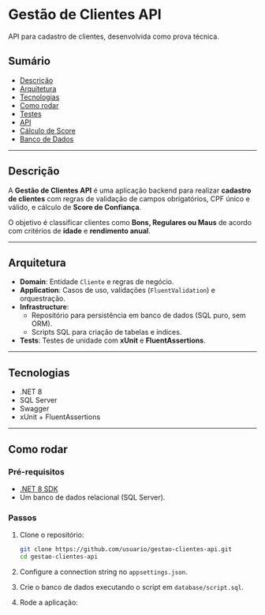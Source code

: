 # Gestão de Clientes API  
API para cadastro de clientes, desenvolvida como prova técnica.  

## Sumário  
- [Descrição](#descrição)  
- [Arquitetura](#arquitetura)  
- [Tecnologias](#tecnologias)  
- [Como rodar](#como-rodar)  
- [Testes](#testes)  
- [API](#api)  
- [Cálculo de Score](#cálculo-de-score)  
- [Banco de Dados](#banco-de-dados)  

---

## Descrição  
A **Gestão de Clientes API** é uma aplicação backend para realizar **cadastro de clientes** com regras de validação de campos obrigatórios, CPF único e válido, e cálculo de **Score de Confiança**.  

O objetivo é classificar clientes como **Bons, Regulares ou Maus** de acordo com critérios de **idade** e **rendimento anual**.  

---

## Arquitetura  
- **Domain**: Entidade `Cliente` e regras de negócio.  
- **Application**: Casos de uso, validações (`FluentValidation`) e orquestração.  
- **Infrastructure**:  
  - Repositório para persistência em banco de dados (SQL puro, sem ORM).  
  - Scripts SQL para criação de tabelas e índices.  
- **Tests**: Testes de unidade com **xUnit** e **FluentAssertions**.  

---

## Tecnologias  
- .NET 8  
- SQL Server  
- Swagger  
- xUnit + FluentAssertions  

---

## Como rodar  

### Pré-requisitos  
- [.NET 8 SDK](https://dotnet.microsoft.com/download)  
- Um banco de dados relacional (SQL Server).  

### Passos  
1. Clone o repositório:  
   ```bash
   git clone https://github.com/usuario/gestao-clientes-api.git
   cd gestao-clientes-api
   ```

2. Configure a connection string no `appsettings.json`.  

3. Crie o banco de dados executando o script em `database/script.sql`.  

4. Rode a aplicação:
